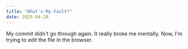 ```yaml
---
title: "What's-My-Fault?"
date: 2025-04-20
---
```


My commit didn't go through again. It really broke me mentally.
Now, I'm trying to edit the file in the browser.
